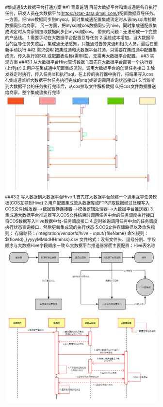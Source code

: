 #集成通&大数据平台打通方案
##1 背景说明
目前大数据平台和集成通是各自执行任务，研发人员在大数据平台(https://star-data.dmall.com/)配置数据互导任务。
一方面，把hive数据同步到mysql，同时集成通配置集成流定时从该mysql库拉取数据同步给商家。
另一方面，把mysql或cos数据同步到hive，同时集成通配置集成流定时从商家侧拉取数据同步到mysql或cos。
带来的问题：无法形成一个完整的产品线。
1.需要手动在大数据平台配置互导任务
2.运维成本增加，当大数据平台的互导任务失败后，集成通无法感知，只能通过告警来通知相关人员，最后在重新手动执行
##2 需求说明
把集成通和大数据平台打通，只需要在集成通中配置集成流，传入执行的SQL或配置表名称(需审核)，无需再大数据平台配置。
##3 实现方案
###3.1 从大数据平台Hive查询数据
1.首先在大数据平台部署一个执行器(上传jar)
2.用户在集成通中配置集成流时，调用大数据平台的创建任务接口
3.触发器定时执行，传入任务id和执行sql，在上传的执行器中执行，把结果写入cos
4.集成通监听大数据平台任务执行完成的mq(或轮询调用查询状态接口)
5.当监听到大数据平台的任务执行完毕后，从cos拉取文件解析数据
6.把cos文件数据推送给商家，整个集成流执行完毕
![图片1](大数据集成.svg "大数据集成")
###3.2 写入数据到大数据平台Hive
1.首先在大数据平台创建一个通用互导任务模板(COS互导到Hive)
2.用户配置集成流从数据库或FTP抓取数据经过处理写入COS文件(触发器-->数据暂存连接器-->模板逻辑处理器-->大数据平台推送器)
3.集成通大数据平台推送器写入COS文件结束时调用任务中台的任务调度执行接口将COS数据写入Hive数据中台-任务调度接口
4.定时轮询调用任务中台的任务调度执行状态查询接口，然后更新集成流的执行状态
5.COS文件存储路径以及命名规则：
   存储路径：/integration/${vendorId}/hive-input/${fileName}
   命名规则：${flowId}_{yyyyMMddHHmmss}.csv
   文件格式：没有文件头、逗号分割、字段顺序与大数据Hive字段顺序一致
6.大数据平台推送器界面主要配置：Hive表名称
![图片2](大数据集成2.png "大数据集成")
![图片1](大数据集成3.png "大数据集成")